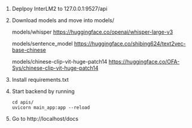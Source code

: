 1. Deplpoy InterLM2 to 127.0.0.1:9527/api

2. Download models and move into models/

   models/whisper https://huggingface.co/openai/whisper-large-v3

   models/sentence_model https://huggingface.co/shibing624/text2vec-base-chinese

   models/chinese-clip-vit-huge-patch14 https://huggingface.co/OFA-Sys/chinese-clip-vit-huge-patch14

4. Install requirements.txt

5. Start backend by running
   ```
   cd apis/
   uvicorn main_app:app --reload 
   ```

7. Go to http://localhost/docs

